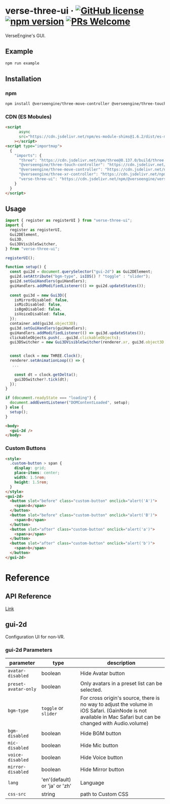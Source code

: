 # verse-three-ui &middot; [![GitHub license](https://img.shields.io/badge/license-MIT-blue.svg)](https://github.com/VerseEngine/verse-three-ui/blob/main/LICENSE)  [![npm version](https://img.shields.io/npm/v/@verseengine%2Fverse-three-ui.svg?style=flat)](https://www.npmjs.com/package/@verseengine%2Fverse-three-ui)  [![PRs Welcome](https://img.shields.io/badge/PRs-welcome-brightgreen.svg)](https://github.com/VerseEngine/verse-three-ui/pulls)

VerseEngine's GUI. 

## Example
```bash
npm run example
```

## Installation
### npm
```bash
npm install @verseengine/three-move-controller @verseengine/three-touch-controller @verseengine/three-xr-controller @verseengine/verse-three-ui
```

### CDN (ES Mobules)
```html
<script
      async
      src="https://cdn.jsdelivr.net/npm/es-module-shims@1.6.2/dist/es-module-shims.min.js"
    ></script>
<script type="importmap">
  {
    "imports": {
      "three": "https://cdn.jsdelivr.net/npm/three@0.137.0/build/three.module.js",
      "@verseengine/three-touch-controller": "https://cdn.jsdelivr.net/npm/@verseengine/three-touch-controller/dist/esm/index.js",
      "@verseengine/three-move-controller": "https://cdn.jsdelivr.net/npm/@verseengine/three-move-controller/dist/esm/index.js",
      "@verseengine/three-xr-controller": "https://cdn.jsdelivr.net/npm/@verseengine/three-xr-controller/dist/esm/index.js",
      "verse-three-ui": "https://cdn.jsdelivr.net/npm/@verseengine/verse-three-ui/dist/esm/index.js"
    }
  }
</script>
```


## Usage
```typescript
import { register as registerUI } from "verse-three-ui";
import {
  register as registerUI,
  Gui2DElement,
  Gui3D,
  Gui3DVisibleSwitcher,
} from "verse-three-ui";

registerUI();

function setup() {
  const gui2d = document.querySelector("gui-2d") as Gui2DElement;
  gui2d.setAttribute("bgm-type", isIOS() ? "toggle" : "slider");
  gui2d.setGuiHandlers(guiHandlers);
  guiHandlers.addModifiedListener(() => gui2d.updateStates());
  
  const gui3d = new Gui3D({
    isMirrorDisabled: false,
    isMicDisabled: false,
    isBgmDisabled: false,
    isVoiceDisabled: false,
  });
  container.add(gui3d.object3D);
  gui3d.setGuiHandlers(guiHandlers);
  guiHandlers.addModifiedListener(() => gui3d.updateStates());
  clickableObjects.push(...gui3d.clickableObjects);
  gui3DSwitcher = new Gui3DVisibleSwitcher(renderer.xr, gui3d.object3D, camera);


  const clock = new THREE.Clock();
  renderer.setAnimationLoop(() => {
   ...
 
    const dt = clock.getDelta();
    gui3DSwitcher?.tick(dt);
  });
}

if (document.readyState === "loading") {
  document.addEventListener("DOMContentLoaded", setup);
} else {
  setup();
}
```
```html
<body>
  <gui-2d />
</body>
```

### Custom Buttons
```html
<style>
  .custom-button > span {
    display: grid;
    place-items: center;
    width: 1.5rem;
    height: 1.5rem;
  }
</style>
<gui-2d>
  <button slot="before" class="custom-button" onclick="alert('A')">
    <span>A</span>
  </button>
  <button slot="before" class="custom-button" onclick="alert('B')">
    <span>B</span>
  </button>
  <button slot="after" class="custom-button" onclick="alert('a')">
    <span>a</span>
  </button>
  <button slot="after" class="custom-button" onclick="alert('b')">
    <span>b</span>
  </button>
</gui-2d>
```
# Reference

## API Reference
[Link](docs/verse-three-ui.md)


## gui-2d
Configuration UI for non-VR.

### gui-2d Parameters
| parameter | type    | description                                      |
| --------- | ------- | ------------------------------------------------ |
| `avatar-disabled` | boolean | Hide Avatar button |
| `preset-avatar-only` | boolean | Only avatars in a preset list can be selected. |
| `bgm-type` | `toggle` or `slider` | For cross origin's source, there is no way to adjust the volume in iOS Safari. (GainNode is not available in Mac Safari but can be changed with Audio.volume) |
| `bgm-disabled` | boolean | Hide BGM button |
| `mic-disabled` | boolean | Hide Mic button |
| `voice-disabled` | boolean | Hide Voice button |
| `mirror-disabled` | boolean | Hide Mirror button |
| `lang` | 'en'(default) or 'ja' or 'zh' | Language |
| `css-src` | string | path to Custom CSS |

